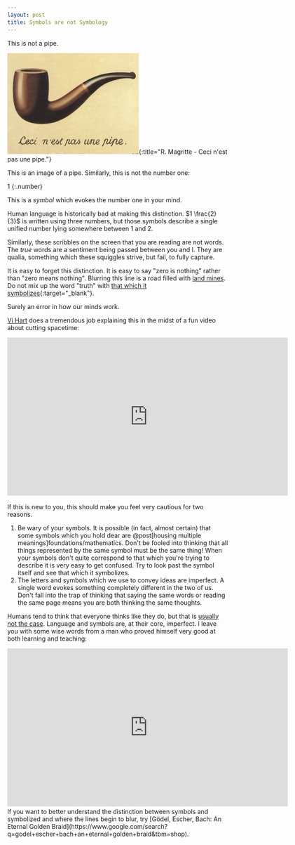 ```yaml
---
layout: post
title: Symbols are not Symbology
---
```


This is not a pipe.

![Not a pipe](/images/not-a-pipe.jpg){:title="R. Magritte - Ceci n'est pas une pipe."}

This is an image of a pipe. Similarly, this is not the number one:

$1$
{:.number}

This is a *symbol* which evokes the <span class="info">number one</span> in your mind.

<!--TODO:
<aside class="info" markdown="block">
@post[Which one]number/schism does it invoke for you?
</aside>
-->

Human language is historically bad at making this distinction. $1 \frac{2}{3}$ is written using three numbers, but those symbols describe a single unified number lying somewhere between $1$ and $2$.

Similarly, these scribbles on the screen that you are reading are not words. The *true* words are a sentiment being passed between you and I. They are qualia, something which these squiggles strive, but fail, to fully capture.

It is <span class="info">easy to forget</span> this distinction. It is easy to say "zero is nothing" rather than "zero means nothing". Blurring this line is a road filled with [land mines](http://en.wikipedia.org/wiki/Trivialism). Do not mix up the word "truth" with <!--TODO: @post[that which it symbolizes]reality/truth -->[that which it symbolizes](http://yudkowsky.net/rational/the-simple-truth){:target="\_blank"}.

<aside class="info" markdown="block">
Surely an error in how our minds work.
</aside>

[Vi Hart](http://vihart.com/) does a tremendous job explaining this in the midst of a fun video about cutting spacetime:

<iframe width="640" height="360" src="http://youtube.googleapis.com/v/WkmPDOq2WfA?start=19&end=67&version=3&autoplay=0" frameborder="0" allowfullscreen></iframe>

If this is new to you, this should make you feel very cautious for two reasons.

1. Be wary of your symbols. It is possible (in fact, almost certain) that some symbols which you hold dear are @post[housing multiple meanings]foundations/mathematics. Don't be fooled into thinking that all things represented by the same symbol must be the same thing! When your symbols don't quite correspond to that which you're trying to describe it is very easy to get confused. Try to look past the symbol itself and see that which it symbolizes.
2. The letters and symbols which we use to convey ideas are imperfect. A single word evokes something completely different in the two of us. Don't fall into the trap of thinking that saying the same words or reading the same page means you are both thinking the same thoughts.

Humans tend to think that everyone thinks like they do, but that is [usually not the case](http://lesswrong.com/lw/dr/generalizing_from_one_example/). Language and symbols are, at their core, imperfect. I leave you with some wise words from a man who proved himself very good at both learning and teaching:

<iframe width="640" height="360" src="http://youtube.googleapis.com/v/Cj4y0EUlU-Y?start=135&version=3&autoplay=0" frameborder="0" allowfullscreen></iframe>

<aside class="info" markdown="block">
If you want to better understand the distinction between symbols and symbolized and where the lines begin to blur, try [Gödel, Escher, Bach: An Eternal Golden Braid](https://www.google.com/search?q=godel+escher+bach+an+eternal+golden+braid&tbm=shop).
</aside>
